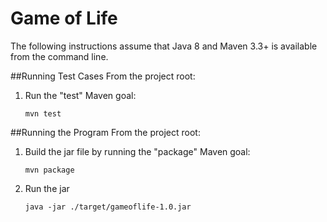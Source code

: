 # Game of Life
The following instructions assume that Java 8 and Maven 3.3+ is available from the command line.

##Running Test Cases
From the project root:

1. Run the "test" Maven goal: 
	```
	mvn test
	```

##Running the Program
From the project root:

1. Build the jar file by running the "package" Maven goal:
	```
	mvn package
	```
2. Run the jar
	```
	java -jar ./target/gameoflife-1.0.jar
	```
